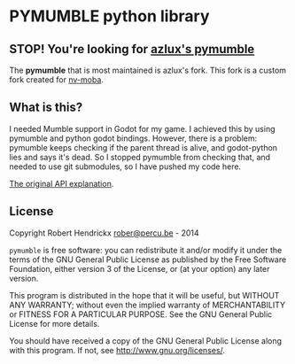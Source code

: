 PYMUMBLE python library
=======================

STOP! You're looking for [azlux's pymumble](https://github.com/azlux/pymumble)
------------------------------------------------------------------------------

The **pymumble** that is most maintained is azlux's fork. This fork is a custom
fork created for [nv-moba](https://github.com/CosineGaming/nv-moba).

What is this?
-------------

I needed Mumble support in Godot for my game. I achieved this by using pymumble
and python godot bindings. However, there is a problem: pymumble keeps checking
if the parent thread is alive, and godot-python lies and says it's dead. So I
stopped pymumble from checking that, and needed to use git submodules, so I have
pushed my code here.

[The original API explanation](API.md).

License
-------
Copyright Robert Hendrickx <rober@percu.be> - 2014

`pymumble` is free software: you can redistribute it and/or modify
it under the terms of the GNU General Public License as published by
the Free Software Foundation, either version 3 of the License, or
(at your option) any later version.

This program is distributed in the hope that it will be useful,
but WITHOUT ANY WARRANTY; without even the implied warranty of
MERCHANTABILITY or FITNESS FOR A PARTICULAR PURPOSE. See the
GNU General Public License for more details.

You should have received a copy of the GNU General Public License
along with this program. If not, see <http://www.gnu.org/licenses/>.
